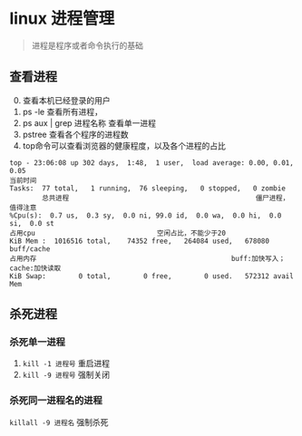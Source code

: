 # linux 进程管理
> 进程是程序或者命令执行的基础

## 查看进程
0. 查看本机已经登录的用户
1. ps -le 查看所有进程，
2. ps aux | grep 进程名称 查看单一进程
3. pstree 查看各个程序的进程数
4. top命令可以查看浏览器的健康程度，以及各个进程的占比
```
top - 23:06:08 up 302 days,  1:48,  1 user,  load average: 0.00, 0.01, 0.05
当前时间                                         
Tasks:  77 total,   1 running,  76 sleeping,   0 stopped,   0 zombie
        总共进程                                              僵尸进程，值得注意
%Cpu(s):  0.7 us,  0.3 sy,  0.0 ni, 99.0 id,  0.0 wa,  0.0 hi,  0.0 si,  0.0 st
占用cpu                              空闲占比，不能少于20
KiB Mem :  1016516 total,    74352 free,   264084 used,   678080 buff/cache
占用内存                                                buff:加快写入；cache:加快读取
KiB Swap:        0 total,        0 free,        0 used.   572312 avail Mem 

```

## 杀死进程
### 杀死单一进程
1. `kill -1 进程号` 重启进程
2. `kill -9 进程号` 强制关闭

### 杀死同一进程名的进程
`killall -9 进程名` 强制杀死
